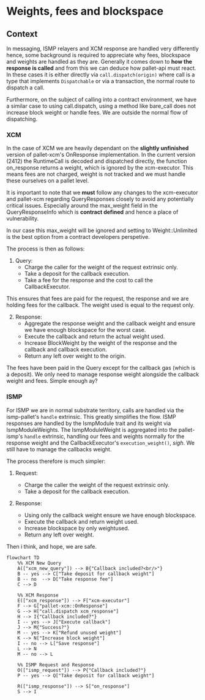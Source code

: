 # Weights, fees and blockspace

## Context
In messaging, ISMP relayers and XCM response are handled very differently hence, some background is required to appreciate why fees, blockspace and weights are handled as they are.
Generally it comes down to **how the response is called** and from this we can deduce how pallet-api must react.
In these cases it is either directly via `call.dispatch(origin)` where call is a type that implements `Dispatchable` or via a transaction, the normal route to dispatch a call.

Furthermore, on the subject of calling into a contract environment, we have a similar case to using call.dispatch, using a method like bare_call does not increase block weight or handle fees. We are outside the normal flow of dispatching.

### XCM
In the case of XCM we are heavily dependant on the __slightly unfinished__ version of pallet-xcm's OnResponse implementation. In the current version (2412) the RuntimeCall is decoded and dispatched directly, the function on_response returns a weight, which is ignored by the xcm-executor. This means fees are not charged, weight is not tracked and we must handle these ourselves on a pallet level.

It is important to note that we **must** follow any changes to the xcm-executor and pallet-xcm regarding QueryResponses closely to avoid any potentially critical issues. Especially around the max_weight field in the QueryResponseInfo which is **contract defined** and hence a place of vulnerability.

In our case this max_weight will be ignored and setting to Weight::Unlimited is the best option from a contract developers perspetive.

The process is then as follows: 

1. Query: 
    - Charge the caller for the weight of the request extrinsic only.
    - Take a deposit for the callback execution.
    - Take a fee for the response and the cost to call the CallbackExecutor.

This ensures that fees are paid for the request, the response and we are holding fees for the callback.
The weight used is equal to the request only. 

2. Response:
    - Aggregate the response weight and the callback weight and ensure we have enough blockspace for the worst case.
    - Execute the callback and return the actual weight used.
    - Increase BlockWeight by the weight of the response and the callback and callback execution.
    - Return any left over weight to the origin.

The fees have been paid in the Query except for the callback gas (which is a deposit). We only need to manage response weight alongside the callback weight and fees. 
Simple enough ay?

### ISMP
For ISMP we are in normal substrate territory, calls are handled via the ismp-pallet's `handle` extrinsic. This greatly simplifies the flow. 
ISMP responses are handled by the IsmpModule trait and its weight via IsmpModuleWeights.
The IsmpModuleWeight is aggregated into the pallet-ismp's `handle` extrinsic, handling our fees and weights normally for the response weight and the CallbackExecutor's `execution_weight()`,  _sigh_.
We still have to manage the callbacks weight. 

The process therefore is much simpler: 

1. Request:
    - Charge the caller the weight of the request extrinsic only.
    - Take a deposit for the callback execution.


2. Response: 
    - Using only the callback weight ensure we have enough blockspace.
    - Execute the callback and return weight used.
    - Increase blockspace by only weightused.
    - Return any left over weight.

Then i think, and hope, we are safe.



```mermaid
flowchart TD
    %% XCM New Query
    A(["xcm_new_query"]) --> B{"Callback included?<br/>"}
    B -- yes --> C["Take deposit for callback weight"]
    B -- no  --> D["Take response fee"]
    C --> D

    %% XCM Response
    E(["xcm_response"]) --> F["xcm-executor"]
    F --> G["pallet-xcm::OnResponse"]
    G --> H["call.dispatch xcm_response"]
    H --> I{"Callback included?"}
    I -- yes --> J["Execute callback"]
    J --> M{"Success?"}
    M -- yes --> K["Refund unused weight"]
    K --> N["Increase block weight"]
    I -- no --> L["Save response"]
    L --> N
    M -- no --> L

    %% ISMP Request and Response
    O(["ismp_request"]) --> P{"Callback included?"}
    P -- yes --> Q["Take deposit for callback weight"]
    
    R(["ismp_response"]) --> S["on_response"]
    S --> I
```





